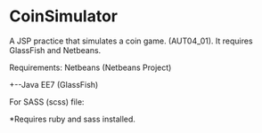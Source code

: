 # CoinSimulator
A JSP practice that simulates a coin game. (AUT04_01). It requires GlassFish and Netbeans.


Requirements:
Netbeans (Netbeans Project)

 +--Java EE7 (GlassFish)



For SASS (scss) file:

*Requires ruby and sass installed.
